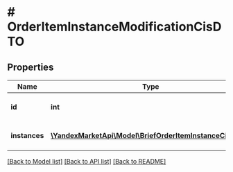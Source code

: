 # # OrderItemInstanceModificationCisDTO

## Properties

Name | Type | Description | Notes
------------ | ------------- | ------------- | -------------
**id** | **int** | Идентификатор позиции в заказе. |
**instances** | [**\YandexMarketApi\Model\BriefOrderItemInstanceCisDTO[]**](BriefOrderItemInstanceCisDTO.md) | Список кодов маркировки единиц товара. |

[[Back to Model list]](../../README.md#models) [[Back to API list]](../../README.md#endpoints) [[Back to README]](../../README.md)
